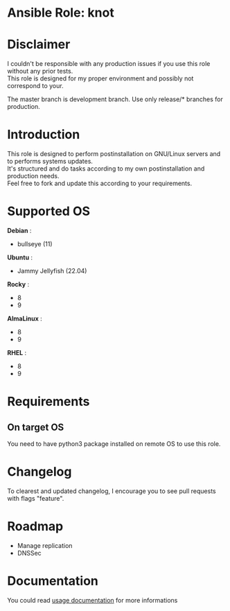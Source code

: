 # Ansible Role: knot

# Disclaimer

I couldn't be responsible with any production issues if you use this role without any prior tests.  
This role is designed for my proper environment and possibly not correspond to your.

The master branch is development branch. Use only release/* branches for production.

# Introduction

This role is designed to perform postinstallation on GNU/Linux servers and to performs systems updates.  
It's structured and do tasks according to my own postinstallation and production needs.  
Feel free to fork and update this according to your requirements.

# Supported OS

**Debian** :
- bullseye (11)

**Ubuntu** :
- Jammy Jellyfish (22.04)

**Rocky** :
- 8
- 9

**AlmaLinux** :
- 8
- 9

**RHEL** :
- 8
- 9

# Requirements

## On target OS

You need to have python3 package installed on remote OS to use this role.

# Changelog

To clearest and updated changelog, I encourage you to see pull requests with flags "feature".

# Roadmap

- Manage replication
- DNSSec

# Documentation

You could read [usage documentation](./docs/usage.md) for more informations

